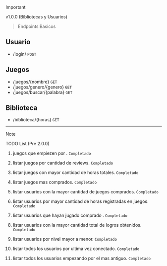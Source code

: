 > [!IMPORTANT]  
> v1.0.0 (Bibliotecas y Usuarios)

> Endpoints Basicos

Usuario
-------
- /login/ `POST`

Juegos
------
- /juegos/{nombre} `GET`
- /juegos/genero/{genero} `GET`
- /juegos/buscar/{palabra} `GET`

Biblioteca
----------
- /biblioteca/{horas} `GET`

----------

> [!NOTE]  
> TODO List (Pre 2.0.0)

1. juegos que empiezen por <PALABRA>. `Completado`

2. listar juegos por cantidad de reviews. `Completado`

3. listar juegos con mayor cantidad de horas totales. `Completado`

4. listar juegos mas comprados. `Completado`

5. listar usuarios con la mayor cantidad de juegos comprados. `Completado`

6. listar usuarios por mayor cantidad de horas registradas en juegos. `Completado`

7. listar usuarios que hayan jugado comprado <NOMBRE DEL JUEGO>. `Completado`

8. listar usuarios con la mayor cantidad total de logros obtenidos. `Completado`

9. listar usuarios por nivel mayor a menor. `Completado`

10. listar todos los usuarios por ultima vez conectado. `Completado`

11. listar todos los usuarios empezando por el mas antiguo. `Completado`
